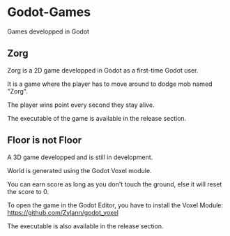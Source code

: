 # Godot-Games
Games developped in Godot
## Zorg
Zorg is a 2D game developped in Godot as a first-time Godot user. 

It is a game where the player has to move around to dodge mob named "Zorg".

The player wins point every second they stay alive.

The executable of the game is available in the release section.

## Floor is not Floor
A 3D game developped and is still in development.

World is generated using the Godot Voxel module.

You can earn score as long as you don't touch the ground, else it will reset the score to 0.

To open the game in the Godot Editor, you have to install the Voxel Module: https://github.com/Zylann/godot_voxel

The executable is also available in the release section.
